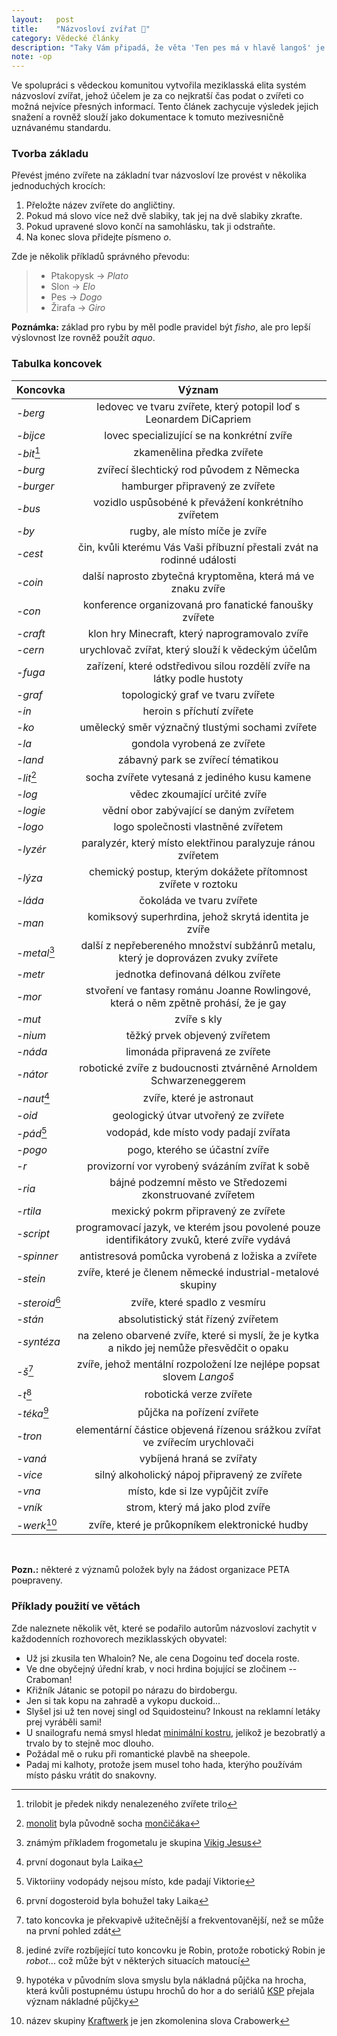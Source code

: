 ```yaml
---
layout:   post
title:    "Názvosloví zvířat 🐶"
category: Vědecké články
description: "Taky Vám připadá, že věta 'Ten pes má v hlavě langoš' je moc dlouhá na to jak jí říkáte často? Nejste jediní."
note: -op
---
```

 
Ve spolupráci s vědeckou komunitou vytvořila meziklasská elita systém názvosloví zvířat, jehož účelem je za co nejkratší čas podat o zvířeti co možná nejvíce přesných informací. Tento článek zachycuje výsledek jejich snažení a rovněž slouží jako dokumentace k tomuto mezivesničně uznávanému standardu.

### Tvorba základu
Převést jméno zvířete na základní tvar názvosloví lze provést v několika jednoduchých krocích:

1. Přeložte název zvířete do angličtiny.
2. Pokud má slovo více než dvě slabiky, tak jej na dvě slabiky zkraťte.
3. Pokud upravené slovo končí na samohlásku, tak ji odstraňte.
4. Na konec slova přidejte písmeno _o_.

Zde je několik příkladů správného převodu:

> - Ptakopysk → _Plato_
> - Slon → _Elo_
> - Pes → _Dogo_
> - Žirafa → _Giro_    

**Poznámka:** základ pro rybu by měl podle pravidel být _fisho_, ale pro lepší výslovnost lze rovněž použít _aquo_.

### Tabulka koncovek

| Koncovka             | Význam                                                                                      |
| ---                  | :-:                                                                                         |
| _-berg_              | ledovec ve tvaru zvířete, který potopil loď s Leonardem DiCapriem                           |
| _-bijce_			   | lovec specializující se na konkrétní zvíře													 |
| _-bit_[^bit]         | zkamenělina předka zvířete                                                                  |
| _-burg_              | zvířecí šlechtický rod původem z Německa                                                    |
| _-burger_            | hamburger připravený ze zvířete                                                             |
| _-bus_			   | vozidlo uspůsobéné k převážení konkrétního zvířetem 										 |
| _-by_                | rugby, ale místo míče je zvíře                                                              |
| _-cest_			   | čin, kvůli kterému Vás Vaši příbuzní přestali zvát na rodinné události						 |
| _-coin_              | další naprosto zbytečná kryptoměna, která má ve znaku zvíře                                 |
| _-con_			   | konference organizovaná pro fanatické fanoušky zvířete										 |
| _-craft_             | klon hry Minecraft, který naprogramovalo zvíře                                              |
| _-cern_ 			   | urychlovač zvířat, který slouží k vědeckým účelům											 |
| _-fuga_			   | zařízení, které odstředivou silou rozdělí zvíře na látky podle hustoty						 |
| _-graf_              | topologický graf ve tvaru zvířete                                                           |
| _-in_                | heroin s příchutí zvířete                                                                   |
| _-ko_                | umělecký směr význačný tlustými sochami zvířete                                             |
| _-la_                | gondola vyrobená ze zvířete                                                                 |
| _-land_			   | zábavný park se zvířecí tématikou															 |
| _-lit_[^lit]         | socha zvířete vytesaná z jediného kusu kamene                                               |
| _-log_               | vědec zkoumající určité zvíře                                                               |
| _-logie_             | vědní obor zabývající se daným zvířetem                                                     |
| _-logo_              | logo společnosti vlastněné zvířetem                                                         |
| _-lyzér_             | paralyzér, který místo elektřinou paralyzuje ránou zvířetem                                 |
| _-lýza_			   | chemický postup, kterým dokážete přítomnost zvířete v roztoku								 |
| _-láda_              | čokoláda ve tvaru zvířete                                                                   |
| _-man_               | komiksový superhrdina, jehož skrytá identita je zvíře                                       |
| _-metal_[^metal]	   | další z nepřebereného množství subžánrů metalu, který je doprovázen zvuky zvířete			 |
| _-metr_              | jednotka definovaná délkou zvířete                                                          |
| _-mor_			   | stvoření ve fantasy románu Joanne Rowlingové, která o něm zpětně prohásí, že je gay		 |
| _-mut_ 			   | zvíře s kly																			     |
| _-nium_              | těžký prvek objevený zvířetem                                                               |
| _-náda_              | limonáda připravená ze zvířete                                                              |
| _-nátor_             | robotické zvíře z budoucnosti ztvárněné Arnoldem Schwarzeneggerem                           |
| _-naut_[^naut]	   | zvíře, které je astronaut																     |
| _-oid_               | geologický útvar utvořený ze zvířete                                                        |
| _-pád_[^pad]         | vodopád, kde místo vody padají zvířata                                                      |
| _-pogo_			   | pogo, kterého se účastní zvíře		                                              			 |
| _-r_                 | provizorní vor vyrobený svázáním zvířat k sobě                                              |
| _-ria_               | bájné podzemní město ve Středozemi zkonstruované zvířetem                                   |
| _-rtila_             | mexický pokrm připravený ze zvířete                                                         |
| _-script_            | programovací jazyk, ve kterém jsou povolené pouze identifikátory zvuků, které zvíře vydává  |
| _-spinner_		   | antistresová pomůcka vyrobená z ložiska a zvířete											 |
| _-stein_             | zvíře, které je členem německé industrial-metalové skupiny                                  |
| _-steroid_[^steroid] | zvíře, které spadlo z vesmíru                                                               |
| _-stán_              | absolutistický stát řízený zvířetem                                                         |
| _-syntéza_           | na zeleno obarvené zvíře, které si myslí, že je kytka a nikdo jej nemůže přesvědčit o opaku |
| _-š_[^s]             | zvíře, jehož mentální rozpoložení lze nejlépe popsat slovem *Langoš*                        |
| _-t_[^t]             | robotická verze zvířete                                                                     |
| _-téka_[^teka]       | půjčka na pořízení zvířete                                                                  |
| _-tron_ 			   | elementární částice objevená řízenou srážkou zvířat ve zvířecím urychlovači				 |
| _-vaná_              | vybíjená hraná se zvířaty                                                                   |
| _-vice_              | silný alkoholický nápoj připravený ze zvířete                                               |
| _-vna_               | místo, kde si lze vypůjčit zvíře                                                            |
| _-vník_			   | strom, který má jako plod zvíře 												     		 |
| _-werk_[^werk]       | zvíře, které je průkopníkem elektronické hudby                                              |

 

**Pozn.:** některé z významů položek byly na žádost organizace PETA po<del>u</del>praveny.


### Příklady použití ve větách

Zde naleznete několik vět, které se podařilo autorům názvosloví zachytit v každodenních rozhovorech meziklasských obyvatel:
- Už jsi zkusila ten Whaloin? Ne, ale cena Dogoinu teď docela roste.
- Ve dne obyčejný úřední krab, v noci hrdina bojující se zločinem -- Craboman!
- Křižník Játanic se potopil po nárazu do birdobergu.
- Jen si tak kopu na zahradě a vykopu duckoid...
- Slyšel jsi už ten novej singl od Squidosteinu? Inkoust na reklamní letáky prej vyráběli sami!
- U snailografu nemá smysl hledat [minimální kostru](https://en.wikipedia.org/wiki/Minimum_spanning_tree), jelikož je bezobratlý a trvalo by to stejně moc dlouho.
- Požádal mě o ruku při romantické plavbě na sheepole.
- Padaj mi kalhoty, protože jsem musel toho hada, kterýho používám místo pásku vrátit do snakovny.



[^bit]: trilobit je předek nikdy nenalezeného zvířete trilo
[^lit]: [monolit](https://cs.wikipedia.org/wiki/Monolit) byla původně socha [mončičáka](https://cs.wikipedia.org/wiki/Mon%C4%8Di%C4%8D%C3%A1k)
[^pad]: Viktoriiny vodopády nejsou místo, kde padají Viktorie
[^s]: tato koncovka je překvapivě užitečnější a frekventovanější, než se může na první pohled zdát
[^naut]: první dogonaut byla Laika
[^steroid]: první dogosteroid byla bohužel taky Laika
[^t]: jediné zvíře rozbíjející tuto koncovku je Robin, protože robotický Robin je _robot_... což může být v některých situacích matoucí
[^teka]: hypotéka v původním slova smyslu byla nákladná půjčka na hrocha, která kvůli postupnému ústupu hrochů do hor a do seriálů [KSP](https://ksp.mff.cuni.cz/) přejala význam nákladné půjčky
[^werk]: název skupiny [Kraftwerk](https://en.wikipedia.org/wiki/Kraftwerk) je jen zkomolenina slova Crabowerk
[^metal]: známým příkladem frogometalu je skupina [Vikig Jesus](https://youtu.be/n_4G0ytF6HM)
